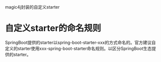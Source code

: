 magic4j封装的自定义starter

# 自定义starter的命名规则
SpringBoot提供的starter以spring-boot-starter-xxx的方式命名的。官方建议自定义的starter使用xxx-spring-boot-starter命名规则。以区分SpringBoot生态提供的starter。
